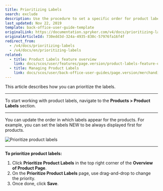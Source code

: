 ```yaml
---
title: Prioritizing Labels
search: exclude
description: Use the procedure to set a specific order for product labels to display them in the storefront that fits your preferences.
last_updated: Nov 22, 2019
template: back-office-user-guide-template
originalLink: https://documentation.spryker.com/v4/docs/prioritizing-labels
originalArticleId: 730edd3d-324a-4935-830c-57976fa16f4f
redirect_from:
  - /v4/docs/prioritizing-labels
  - /v4/docs/en/prioritizing-labels
related:
  - title: Product Labels feature overview
    link: docs/scos/user/features/page.version/product-labels-feature-overview.html
  - title: Managing Product Labels
    link: docs/scos/user/back-office-user-guides/page.version/merchandising/product-labels/managing-product-labels.html
---
```


This article describes how you can prioritize the labels.
***

To start working with product labels, navigate to the **Products > Product Labels** section.
***

You can update the order in which labels appear for the products.
For example, you can set the labels NEW to be always displayed first for products.

![Prioritize product labels](https://spryker.s3.eu-central-1.amazonaws.com/docs/User+Guides/Back+Office+User+Guides/Products/Products/Product+Labels/Prioritizing+Labels/Prioritizing-Labels.gif)

***

**To prioritize product labels:**
1. Click **Prioritize Product Labels** in the top right corner of the **Overview of Product Page**.
 2. On the **Prioritize Product Labels** page, use drag-and-drop to change the priority.
3. Once done, click **Save**.
